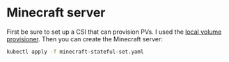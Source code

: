 # Minecraft server

First be sure to set up a CSI that can provision PVs. I used the [local volume
provisioner][local-provisioner]. Then you can create the Minecraft server:
```bash
kubectl apply -f minecraft-stateful-set.yaml
```

[local-provisioner]: ../csi
